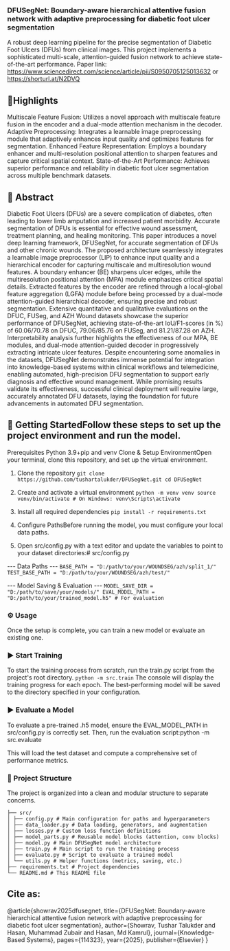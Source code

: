 ### DFUSegNet: Boundary-aware hierarchical attentive fusion network with adaptive preprocessing for diabetic foot ulcer segmentation
A robust deep learning pipeline for the precise segmentation of Diabetic Foot Ulcers (DFUs) from clinical images. This project implements a sophisticated multi-scale, attention-guided fusion network to achieve state-of-the-art performance. Paper link: https://www.sciencedirect.com/science/article/pii/S0950705125013632  or https://shorturl.at/N2DVQ

## 🎯Highlights
Multiscale Feature Fusion: Utilizes a novel approach with multiscale feature fusion in the encoder and a dual-mode attention mechanism in the decoder.
Adaptive Preprocessing: Integrates a learnable image preprocessing module that adaptively enhances input quality and optimizes features for segmentation.
Enhanced Feature Representation: Employs a boundary enhancer and multi-resolution positional attention to sharpen features and capture critical spatial context.
State-of-the-Art Performance: Achieves superior performance and reliability in diabetic foot ulcer segmentation across multiple benchmark datasets.

## 📄 Abstract 
Diabetic Foot Ulcers (DFUs) are a severe complication of diabetes, often leading to lower limb amputation and increased patient morbidity. Accurate segmentation of DFUs is essential for effective wound assessment, treatment planning, and healing monitoring. This paper introduces a novel deep learning framework, DFUSegNet, for accurate segmentation of DFUs and other chronic wounds. The proposed architecture seamlessly integrates a learnable image preprocessor (LIP) to enhance input quality and a hierarchical encoder for capturing multiscale and multiresolution wound features. A boundary enhancer (BE) sharpens ulcer edges, while the multiresolution positional attention (MPA) module emphasizes critical spatial details. Extracted features by the encoder are refined through a local-global feature aggregation (LGFA) module before being processed by a dual-mode attention-guided hierarchical decoder, ensuring precise and robust segmentation. Extensive quantitative and qualitative evaluations on the DFUC, FUSeg, and AZH Wound datasets showcase the superior performance of DFUSegNet, achieving state-of-the-art IoU/F1-scores (in %) of 60.06/70.78 on DFUC, 79.06/85.76 on FUSeg, and 81.21/87.28 on AZH. Interpretability analysis further highlights the effectiveness of our MPA, BE modules, and dual-mode attention-guided decoder in progressively extracting intricate ulcer features. Despite encountering some anomalies in the datasets, DFUSegNet demonstrates immense potential for integration into knowledge-based systems within clinical workflows and telemedicine, enabling automated, high-precision DFU segmentation to support early diagnosis and effective wound management. While promising results validate its effectiveness, successful clinical deployment will require large, accurately annotated DFU datasets, laying the foundation for future advancements in automated DFU segmentation.

## 🚀 Getting StartedFollow these steps to set up the project environment and run the model.

Prerequisites
Python 3.9+pip and venv
Clone & Setup EnvironmentOpen your terminal, clone this repository, and set up the virtual environment.
1. Clone the repository
```git clone https://github.com/tushartalukder/DFUSegNet.git cd DFUSegNet```

2. Create and activate a virtual environment
```python -m venv venv source venv/bin/activate # On Windows: venv\Scripts\activate```

3. Install all required dependencies
```pip install -r requirements.txt```

3. Configure PathsBefore running the model, you must configure your local data paths.
4. Open src/config.py with a text editor and update the variables to point to your dataset directories:# src/config.py

--- Data Paths ---
```BASE_PATH = "D:/path/to/your/WOUNDSEG/azh/split_1/" TEST_BASE_PATH = "D:/path/to/your/WOUNDSEG/azh/test/"```

--- Model Saving & Evaluation ---
```MODEL_SAVE_DIR = "D:/path/to/save/your/models/" EVAL_MODEL_PATH = "D:/path/to/your/trained_model.h5" # For evaluation```

### ⚙️ Usage
Once the setup is complete, you can train a new model or evaluate an existing one. 
### ▶️ Start Training
To start the training process from scratch, run the train.py script from the project's root directory.
```python -m src.train```
The console will display the training progress for each epoch. The best-performing model will be saved to the directory specified in your configuration. 

### ▶️ Evaluate a Model
To evaluate a pre-trained .h5 model, ensure the EVAL_MODEL_PATH in src/config.py is correctly set. Then, run the evaluation script:python -m src.evaluate 

This will load the test dataset and compute a comprehensive set of performance metrics.

### 📂 Project Structure
The project is organized into a clean and modular structure to separate concerns.
```wound-segmentation-project/
├── src/ 
│ ├── config.py # Main configuration for paths and hyperparameters 
│ ├── data_loader.py # Data loading, generators, and augmentation 
│ ├── losses.py # Custom loss function definitions 
│ ├── model_parts.py # Reusable model blocks (attention, conv blocks) 
│ ├── model.py # Main DFUSegNet model architecture 
│ ├── train.py # Main script to run the training process 
│ ├── evaluate.py # Script to evaluate a trained model 
│ └── utils.py # Helper functions (metrics, saving, etc.) 
├── requirements.txt # Project dependencies
└── README.md # This README file
```
## Cite as: 
@article{showrav2025dfusegnet, title={DFUSegNet: Boundary-aware hierarchical attentive fusion network with adaptive preprocessing for diabetic foot ulcer segmentation}, author={Showrav, Tushar Talukder and Hasan, Muhammad Zubair and Hasan, Md Kamrul}, journal={Knowledge-Based Systems}, pages={114323}, year={2025}, publisher={Elsevier} }
